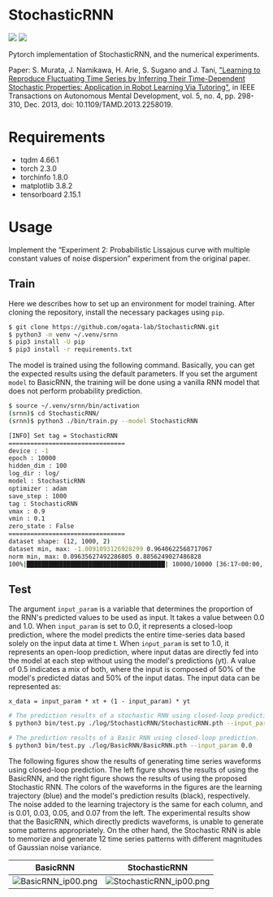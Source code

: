 # StochasticRNN

![](https://img.shields.io/badge/pytorch-2.3.0-blue.svg) ![](https://img.shields.io/badge/python-3.10.12-brightgreen.svg)

Pytorch implementation of StochasticRNN, and the numerical experiments.

Paper: S. Murata, J. Namikawa, H. Arie, S. Sugano and J. Tani, ["Learning to Reproduce Fluctuating Time Series by Inferring Their Time-Dependent Stochastic Properties: Application in Robot Learning Via Tutoring"](https://www.cs.swarthmore.edu/~meeden/DevelopmentalRobotics/Murata2013.pdf), in IEEE Transactions on Autonomous Mental Development, vol. 5, no. 4, pp. 298-310, Dec. 2013, doi: 10.1109/TAMD.2013.2258019. 



# Requirements

- tqdm 4.66.1
- torch 2.3.0
- torchinfo 1.8.0
- matplotlib 3.8.2
- tensorboard 2.15.1


# Usage

Implement the “Experiment 2: Probabilistic Lissajous curve with multiple constant values of noise dispersion” experiment from the original paper.

## Train
Here we describes how to set up an environment for model training. After cloning the repository, install the necessary packages using `pip`.

```bash
$ git clone https://github.com/ogata-lab/StochasticRNN.git
$ python3 -m venv ~/.venv/srnn
$ pip3 install -U pip
$ pip3 install -r requirements.txt
```

The model is trained using the following command. Basically, you can get the expected results using the default parameters. If you set the argument `model` to BasicRNN, the training will be done using a vanilla RNN model that does not perform probability prediction.

```bash
$ source ~/.venv/srnn/bin/activation
(srnn)$ cd StochasticRNN/
(srnn)$ python3 ./bin/train.py --model StochasticRNN

[INFO] Set tag = StochasticRNN
================================
device : -1
epoch : 10000
hidden_dim : 100
log_dir : log/
model : StochasticRNN
optimizer : adam
save_step : 1000
tag : StochasticRNN
vmax : 0.9
vmin : 0.1
zero_state : False
================================
dataset shape: (12, 1000, 2)
dataset min, max: -1.0091093126928299 0.9640622568717067
norm min, max: 0.09635627492286805 0.8856249027486828
100%|██████████████████████████████████████| 10000/10000 [36:17<00:00,  4.79it/s, train_loss=-63.3]
```

## Test
The argument `input_param` is a variable that determines the proportion of the RNN's predicted values to be used as input. It takes a value between 0.0 and 1.0.
When `input_param` is set to 0.0, it represents a closed-loop prediction, where the model predicts the entire time-series data based solely on the input data at time t.
When `input_param` is set to 1.0, it represents an open-loop prediction, where input datas are directly fed into the model at each step without using the model's predictions (yt).
A value of 0.5 indicates a mix of both, where the input is composed of 50% of the model's predicted datas and 50% of the input datas.
The input data can be represented as:

`x_data = input_param * xt + (1 - input_param) * yt`


```bash
# The prediction results of a stochastic RNN using closed-loop prediction.
$ python3 bin/test.py ./log/StochasticRNN/StochasticRNN.pth --input_param 0.0

# The prediction results of a Basic RNN using closed-loop prediction.
$ python3 bin/test.py ./log/BasicRNN/BasicRNN.pth --input_param 0.0
```

The following figures show the results of generating time series waveforms using closed-loop prediction. The left figure shows the results of using the BasicRNN, and the right figure shows the results of using the proposed Stochastic RNN. The colors of the waveforms in the figures are the learning trajectory (blue) and the model's prediction results (black), respectively. The noise added to the learning trajectory is the same for each column, and is 0.01, 0.03, 0.05, and 0.07 from the left. The experimental results show that the BasicRNN, which directly predicts waveforms, is unable to generate some patterns appropriately. On the other hand, the Stochastic RNN is able to memorize and generate 12 time series patterns with different magnitudes of Gaussian noise variance.

|BasicRNN|StochasticRNN|
|---|---|
|![BasicRNN_ip00.png](./output/BasicRNN_ip00.png=300x)|![StochasticRNN_ip00.png](./output/StochasticRNN_ip00.png=300x)|
